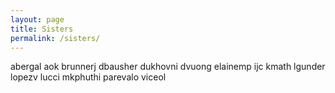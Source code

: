 ```yaml
---
layout: page
title: Sisters
permalink: /sisters/
---
```


abergal
aok
brunnerj
dbausher
dukhovni
dvuong
elainemp
ijc
kmath
lgunder
lopezv
lucci
mkphuthi
parevalo
viceol
